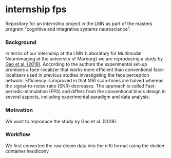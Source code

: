 # internship fps

Repository for an internship project in the LMN as part of the
masters program "cognitive and integrative systems neuroscience".

### Background
In terms of our internship at the LMN (Laboratory for Multimodal Neuroimaging at the university of Marburg) we are reproducing a study by [Gao et al. (2018)](https://link.springer.com/article/10.1007/s00429-018-1630-4). According to the authors the experimental set-up promises a face-localizer that works more efficient than conventional face-localizers used in previous studies investigating the face perception network. Efficiency is improved in that MRI scan-times are halved whereas the signal-to-noise ratio (SNR) decreases. The approach is called Fast-periodic-stimulation (FPS) and differs from the conventional block design in several aspects, including experimental paradigm and data analysis.

### Motivation
We want to reproduce the study by Gao et al. (2018).

### Workflow
We first converted the raw dicom data into the nifti format using the docker container heudiconv
